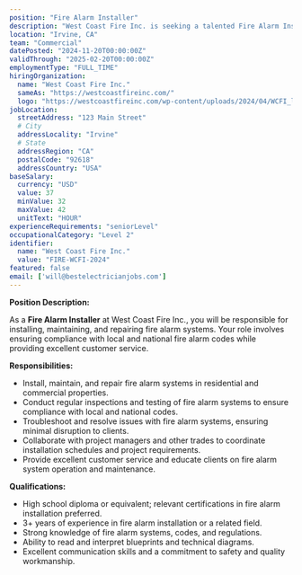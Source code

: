 ```yaml
---
position: "Fire Alarm Installer"
description: "West Coast Fire Inc. is seeking a talented Fire Alarm Installer to join our innovative team. In this role, you will be responsible for installing, maintaining, and repairing fire alarm systems."
location: "Irvine, CA"
team: "Commercial"
datePosted: "2024-11-20T00:00:00Z"
validThrough: "2025-02-20T00:00:00Z"
employmentType: "FULL_TIME"
hiringOrganization: 
  name: "West Coast Fire Inc."
  sameAs: "https://westcoastfireinc.com/"
  logo: "https://westcoastfireinc.com/wp-content/uploads/2024/04/WCFI_logo_V1_Transparent-1-800x294.png"
jobLocation:
  streetAddress: "123 Main Street"
  # City
  addressLocality: "Irvine"
  # State
  addressRegion: "CA"
  postalCode: "92618"
  addressCountry: "USA"
baseSalary:
  currency: "USD"
  value: 37
  minValue: 32
  maxValue: 42
  unitText: "HOUR"
experienceRequirements: "seniorLevel"
occupationalCategory: "Level 2"
identifier:
  name: "West Coast Fire Inc."
  value: "FIRE-WCFI-2024"
featured: false
email: ['will@bestelectricianjobs.com']
---
```

**Position Description:**

As a **Fire Alarm Installer** at West Coast Fire Inc., you will be responsible for installing, maintaining, and repairing fire alarm systems. Your role involves ensuring compliance with local and national fire alarm codes while providing excellent customer service.

**Responsibilities:**

- Install, maintain, and repair fire alarm systems in residential and commercial properties.
- Conduct regular inspections and testing of fire alarm systems to ensure compliance with local and national codes.
- Troubleshoot and resolve issues with fire alarm systems, ensuring minimal disruption to clients.
- Collaborate with project managers and other trades to coordinate installation schedules and project requirements.
- Provide excellent customer service and educate clients on fire alarm system operation and maintenance.

**Qualifications:**

- High school diploma or equivalent; relevant certifications in fire alarm installation preferred.
- 3+ years of experience in fire alarm installation or a related field.
- Strong knowledge of fire alarm systems, codes, and regulations.
- Ability to read and interpret blueprints and technical diagrams.
- Excellent communication skills and a commitment to safety and quality workmanship.
